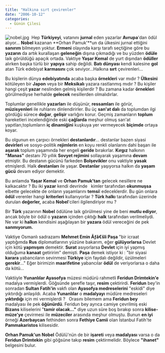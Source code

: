 ```yaml
---
title: "Halkına sırt çevirenler"
date: "2006-10-12"
categories: 
  - Günün Çilesi
---
```


![nobel.jpg](../uploads/2006/10/nobel.kucukresim.jpg)  Hep **Türkiyeyi**, vatanını **jurnal** eden yazarlar **Avrupa**'dan ödül alıyor... **Nobel** kazanan **Orhan Pamuk'**un da ülkesini jurnal ettiğini **sanırım** bilmeyen yoktur. **Ermeni** olayında karşı tarafı seçtiğine göre bu **yazarın** da artık kurallaşan **geleneğin** dışına çıkmadığı ve bu yüzden **ödüle** laik görüldüğü apaçık ortada. Vaktiye **Yaşar Kemal** de yurt dışından **ödüller** alırken başka türlü bir **yapıya** sahip değildi. **Batı dünyası** kendi kalesine **gol** atan Türk edebiyat **karmasını** çok seviyor...Halkına **sırt** çevirenleri...

Bu kişilerin dünya **edebiyatında** acaba başka **örnekleri** var mıdır ? **Ülkesini** kötüleyen bir **Japon** veya bir **Meksikalı** yazara rastlanmış mıdır ? Bu kişiler hangi çeşit **yazar** neslinden gelmiş kişilerdir ? Bu zamana kadar **örnekleri** görülmediyse herhalde **gelecek** nesillerden olmalıdırlar.

Toplumlar genellikle **yazarları** ile düşünür, **ressamları** ile görür, **müzisyenleri** ile ruhlarını dinlendirirler. Bu üç **san'at dalı** da toplumdan ilgi gördüğü sürece **doğar**, **gelişir** varlığını korur. Geçmiş zamanların **toplum** hareketleri incelendiğinde eski **çağlarda** meşhur olmuş san'at yapıtları,toplumların **iç dinamiğini** kuşkuya yer vermeyecek **biçimde** ortaya koyar.

Bu olgunun en çarpıcı örnekleri **destanlardır**... destanlar bazen siyasi **devirleri** ve sosyo-politik **rejimlerin** en koyu renkli olanlarını dahi başarı ile **aşarak** toplum yaşamında her engeli **geride** bırakırlar. **Kırgız** halkının **"Manas"** destanı 70 yıllık **Sovyet rejimini** sollayarak yaşamına **devam** etmiştir. Bu destanın gücünü farkeden **Bolşevikler** onu vaktiyle **yasak** etmişlerdi. Halk **destanları** ile yaşar. **Destanlar** yaşıyorsa halkın da **yaşam gücü** devam ediyor demektir.

Bu anlamda **Yaşar Kemal** ve **Orhan Pamuk'tan** gelecek nesillere ne kalkacaktır ? Bu iki **yazar** kendi devrinde   kimler tarafından **okunmuşsa** elbette gelecekte de onların yaşamlarını **temsi**l edeceklerdir. Bu gün onlara **ödül** verenler hangi **kriterleri** kullanıyorlar ? **Türk halkı** tarafından üzerinde durulan **değerler,** acaba **Nobel**'cileri ilgilendiriyor mu ?

Bir **Türk** yazarının **Nobel** ödülüne laik görülmesi yine de beni **mutlu ediyor**, ancak böyle bir ödül o **yazarın** içinden çıktığı **halk** tarafından verilmeliydi. Ne var ki **halkın** kendisini aşağılayan bir **yazara** ödül vereceğini de pek **sanmıyorum.**

Vaktiye Osmanlı sadrazamı **Mehmet Emin Ãƒâ€šli Paşa** "bir icraat yaptığımda **Rus** diplomatlarının yüzüne bakarım, eğer **gülüyorlarsa** Devlet için kötü **yapmışım** demektir. **Surat** asıyorlarsa **Devlet** için iyi yapmış olduğuma **kanaat** getiririm" demişti. **Paşa** demek istiyor ki : "bir siyasi **karara** yabancıların sevinmesi **Türkiye** için faydalı değildir, üzülmeleri **gerekir**..." Eğer birimizin **maarifetine** yabancılar **ödül** de veriyorlarsa o daha da kötü...

Vaktiiyle **Yunanlılar Ayasofya** müzesi müdürü rahmetli **Feridun Drimtekin'e** madalya vermişlerdi. Göğsünde şerefle taşır, **resim** çektirirdi. **Feridun** bey'in sonradan **Sultan Fatih'in** vakfı olan **Ayasofya medreselerini** "eskidi" diye yıktırdığı anlaşıldı. Acaba **Yunanlılar** o **madalyayı** müdüre medreseleri **yıktırdığı** için mi vermişlerdi ?   Orasını bilemem ama **Feridun bey**   madalyası ile pek **öğünürdü**. Feridun bey ayrıca camiye çevrilmiş eski **Bizans** kiliselerini "**tamir olacak..."** diye uzun süre boş bırakıp sonra **kilise-müze'ye** çevirmesi ile **müzeciler** arasında meşhur olmuştu. Bunun **en iyi** örneği **Azerbaycan** fethinden sonra **Fethiye Camii** olan İstanbul Fatih'te **Pammakaristos** kilisesidir.

**Orhan Pamuk'un** **Nobel** Ödülü'nün de bir **işareti** veya **madalyası** varsa o da **Feridun Drimtekin** gibi göğsüne takıp **resim** çektirmelidir. Böylece **"ihanet"** belgesini bulur.
